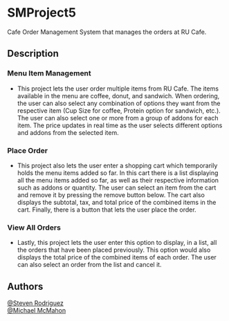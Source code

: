 # **SMProject5**
Cafe Order Management System that manages the orders at RU Cafe.

## **Description**

  ### **Menu Item Management**
  - This project lets the user order multiple items from RU Cafe. The items available in the menu are coffee, donut, and sandwich. When ordering, the user can also select any combination of options they want from the respective item (Cup Size for coffee, Protein option for sandwich, etc.). The user can also select one or more from a group of addons for each item. The price updates in real time as the user selects different options and addons from the selected item. 

  ### **Place Order**
  - This project also lets the user enter a shopping cart which temporarily holds the menu items added so far. In this cart there is a list displaying all the menu items added so far, as well as their respective information such as addons or quantity. The user can select an item from the cart and remove it by pressing the remove button below. The cart also displays the subtotal, tax, and total price of the combined items in the cart. Finally, there is a button that lets the user place the order.

  ### **View All Orders**
  - Lastly, this project lets the user enter this option to display, in a list, all the orders that have been placed previously. This option would also displays the total price of the combined items of each order. The user can also select an order from the list and cancel it. 

## Authors
[@Steven Rodriguez](https://github.com/BruhBruh555)
<br>
[@Michael McMahon](https://github.com/MichaelAaronMcMahon)
